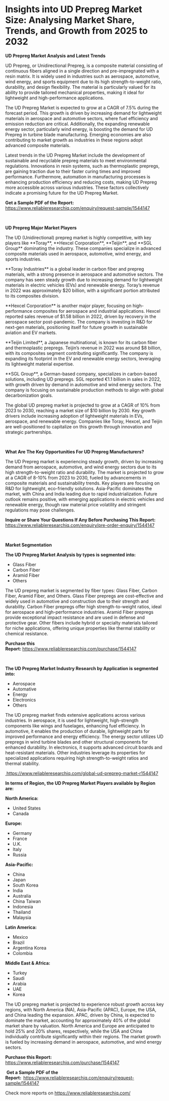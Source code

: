 <p><h1>Insights into UD Prepreg Market Size: Analysing Market Share, Trends, and Growth from 2025 to 2032</h1></p><p><strong>UD Prepreg Market Analysis and Latest Trends</strong></p>
<p><p>UD Prepreg, or Unidirectional Prepreg, is a composite material consisting of continuous fibers aligned in a single direction and pre-impregnated with a resin matrix. It is widely used in industries such as aerospace, automotive, wind energy, and sports equipment due to its high strength-to-weight ratio, durability, and design flexibility. The material is particularly valued for its ability to provide tailored mechanical properties, making it ideal for lightweight and high-performance applications.</p><p>The UD Prepreg Market is expected to grow at a CAGR of 7.5% during the forecast period. This growth is driven by increasing demand for lightweight materials in aerospace and automotive sectors, where fuel efficiency and emission reduction are critical. Additionally, the expanding renewable energy sector, particularly wind energy, is boosting the demand for UD Prepreg in turbine blade manufacturing. Emerging economies are also contributing to market growth as industries in these regions adopt advanced composite materials.</p><p>Latest trends in the UD Prepreg Market include the development of sustainable and recyclable prepreg materials to meet environmental regulations. Innovations in resin systems, such as thermoplastic prepregs, are gaining traction due to their faster curing times and improved performance. Furthermore, automation in manufacturing processes is enhancing production efficiency and reducing costs, making UD Prepreg more accessible across various industries. These factors collectively indicate a promising future for the UD Prepreg Market.</p></p>
<p><strong>Get a Sample PDF of the Report:&nbsp;</strong> <a href="https://www.reliableresearchiq.com/enquiry/request-sample/1544147?utm_campaign=99&utm_medium=2&utm_source=Github&utm_content=ia&utm_term=26012025&utm_id=ud-prepreg">https://www.reliableresearchiq.com/enquiry/request-sample/1544147</a></p>
<p>&nbsp;</p>
<p><strong>UD Prepreg Major Market Players</strong></p>
<p><p>The UD (Unidirectional) prepreg market is highly competitive, with key players like **Toray**, **Hexcel Corporation**, **Teijin**, and **SGL Group** dominating the industry. These companies specialize in advanced composite materials used in aerospace, automotive, wind energy, and sports industries.</p><p>**Toray Industries** is a global leader in carbon fiber and prepreg materials, with a strong presence in aerospace and automotive sectors. The company has seen steady growth due to increasing demand for lightweight materials in electric vehicles (EVs) and renewable energy. Toray’s revenue in 2022 was approximately $20 billion, with a significant portion attributed to its composites division.</p><p>**Hexcel Corporation** is another major player, focusing on high-performance composites for aerospace and industrial applications. Hexcel reported sales revenue of $1.58 billion in 2022, driven by recovery in the aerospace sector post-pandemic. The company is investing in R&D for next-gen materials, positioning itself for future growth in sustainable aviation and EV markets.</p><p>**Teijin Limited**, a Japanese multinational, is known for its carbon fiber and thermoplastic prepregs. Teijin’s revenue in 2022 was around $8 billion, with its composites segment contributing significantly. The company is expanding its footprint in the EV and renewable energy sectors, leveraging its lightweight material expertise.</p><p>**SGL Group**, a German-based company, specializes in carbon-based solutions, including UD prepregs. SGL reported €1.1 billion in sales in 2022, with growth driven by demand in automotive and wind energy sectors. The company is focusing on sustainable production methods to align with global decarbonization goals.</p><p>The global UD prepreg market is projected to grow at a CAGR of 10% from 2023 to 2030, reaching a market size of $10 billion by 2030. Key growth drivers include increasing adoption of lightweight materials in EVs, aerospace, and renewable energy. Companies like Toray, Hexcel, and Teijin are well-positioned to capitalize on this growth through innovation and strategic partnerships.</p></p>
<p>&nbsp;</p>
<p><strong>What Are The Key Opportunities For UD Prepreg Manufacturers?</strong></p>
<p><p>The UD Prepreg market is experiencing steady growth, driven by increasing demand from aerospace, automotive, and wind energy sectors due to its high strength-to-weight ratio and durability. The market is projected to grow at a CAGR of 8-10% from 2023 to 2030, fueled by advancements in composite materials and sustainability trends. Key players are focusing on R&D for lightweight, eco-friendly solutions. Asia-Pacific dominates the market, with China and India leading due to rapid industrialization. Future outlook remains positive, with emerging applications in electric vehicles and renewable energy, though raw material price volatility and stringent regulations may pose challenges.</p></p>
<p><strong>Inquire or Share Your Questions If Any Before Purchasing This Report:</strong> <a href="https://www.reliableresearchiq.com/enquiry/pre-order-enquiry/1544147?utm_campaign=99&utm_medium=2&utm_source=Github&utm_content=ia&utm_term=26012025&utm_id=ud-prepreg">https://www.reliableresearchiq.com/enquiry/pre-order-enquiry/1544147</a></p>
<p>&nbsp;</p>
<p><strong>Market Segmentation</strong></p>
<p><strong>The UD Prepreg Market Analysis by types is segmented into:</strong></p>
<p><ul><li>Glass Fiber</li><li>Carbon Fiber</li><li>Aramid Fiber</li><li>Others</li></ul></p>
<p><p>The UD prepreg market is segmented by fiber types: Glass Fiber, Carbon Fiber, Aramid Fiber, and Others. Glass Fiber prepregs are cost-effective and widely used in automotive and construction due to their strength and durability. Carbon Fiber prepregs offer high strength-to-weight ratios, ideal for aerospace and high-performance industries. Aramid Fiber prepregs provide exceptional impact resistance and are used in defense and protective gear. Other fibers include hybrid or specialty materials tailored for niche applications, offering unique properties like thermal stability or chemical resistance.</p></p>
<p><strong>Purchase this Report:&nbsp;</strong><a href="https://www.reliableresearchiq.com/purchase/1544147?utm_campaign=99&utm_medium=2&utm_source=Github&utm_content=ia&utm_term=26012025&utm_id=ud-prepreg">https://www.reliableresearchiq.com/purchase/1544147</a></p>
<p>&nbsp;</p>
<p><strong>The UD Prepreg Market Industry Research by Application is segmented into:</strong></p>
<p><ul><li>Aerospace</li><li>Automative</li><li>Energy</li><li>Electronics</li><li>Others</li></ul></p>
<p><p>The UD prepreg market finds extensive applications across various industries. In aerospace, it is used for lightweight, high-strength components like wings and fuselages, enhancing fuel efficiency. In automotive, it enables the production of durable, lightweight parts for improved performance and energy efficiency. The energy sector utilizes UD prepregs in wind turbine blades and other structural components for enhanced durability. In electronics, it supports advanced circuit boards and heat-resistant materials. Other industries leverage its properties for specialized applications requiring high strength-to-weight ratios and thermal stability.</p></p>
<p><a href="https://www.reliableresearchiq.com/global-ud-prepreg-market-r1544147?utm_campaign=99&utm_medium=2&utm_source=Github&utm_content=ia&utm_term=26012025&utm_id=ud-prepreg">&nbsp;https://www.reliableresearchiq.com/global-ud-prepreg-market-r1544147</a></p>
<p><strong>In terms of Region, the UD Prepreg Market Players available by Region are:</strong></p>
<p>
    <p> <strong> North America: </strong>
        <ul>
            <li>United States</li>
            <li>Canada</li>
        </ul>
        </p> 
    <p> <strong> Europe: </strong>
        <ul>
            <li>Germany</li>
            <li>France</li>
            <li>U.K.</li>
            <li>Italy</li>
            <li>Russia</li>
        </ul>
        </p> 
    <p> <strong> Asia-Pacific: </strong>
        <ul>
            <li>China</li>
            <li>Japan</li>
            <li>South Korea</li>
            <li>India</li>
            <li>Australia</li>
            <li>China Taiwan</li>
            <li>Indonesia</li>
            <li>Thailand</li>
            <li>Malaysia</li>
        </ul>
        </p> 
    <p> <strong> Latin America: </strong>
        <ul>
            <li>Mexico</li>
            <li>Brazil</li>
            <li>Argentina Korea</li>
            <li>Colombia</li>
        </ul>
        </p> 
    <p> <strong> Middle East & Africa: </strong>
        <ul>
            <li>Turkey</li>
            <li>Saudi</li>
            <li>Arabia</li>
            <li>UAE</li>
            <li>Korea</li>
        </ul>
    </p>
    </p>
<p><p>The UD prepreg market is projected to experience robust growth across key regions, with North America (NA), Asia-Pacific (APAC), Europe, the USA, and China leading the expansion. APAC, driven by China, is expected to dominate the market, accounting for approximately 40% of the global market share by valuation. North America and Europe are anticipated to hold 25% and 20% shares, respectively, while the USA and China individually contribute significantly within their regions. The market growth is fueled by increasing demand in aerospace, automotive, and wind energy sectors.</p></p>
<p><strong>Purchase this Report: </strong><a href="https://www.reliableresearchiq.com/purchase/1544147?utm_campaign=99&utm_medium=2&utm_source=Github&utm_content=ia&utm_term=26012025&utm_id=ud-prepreg">https://www.reliableresearchiq.com/purchase/1544147</a></p>
<p>&nbsp;<strong>Get a Sample PDF of the Report:&nbsp;&nbsp;</strong><a href="https://www.reliableresearchiq.com/enquiry/request-sample/1544147?utm_campaign=99&utm_medium=2&utm_source=Github&utm_content=ia&utm_term=26012025&utm_id=ud-prepreg">https://www.reliableresearchiq.com/enquiry/request-sample/1544147</a></p>
<p><strong></strong></p>
<p>Check more reports on <a href="https://www.reliableresearchiq.com/?utm_campaign=99&utm_medium=2&utm_source=Github&utm_content=ia&utm_term=26012025&utm_id=ud-prepreg">https://www.reliableresearchiq.com/</a></p>